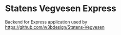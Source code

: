 # Statens Vegvesen Express

Backend for Express application used by https://github.com/w3bdesign/Statens-Vegvesen

